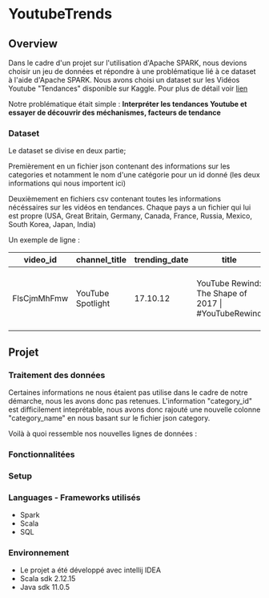 # YoutubeTrends

## Overview

Dans le cadre d'un projet sur l'utilisation d'Apache SPARK,  nous devions choisir un jeu de données et répondre à une problématique lié à ce dataset à l'aide d'Apache SPARK.
Nous avons choisi un dataset sur les Vidéos Youtube "Tendances" disponible sur Kaggle. Pour plus de détail voir [lien](https://www.kaggle.com/datasnaek/youtube-new?select=FRvideos.csv "Dataset Kaggle")

Notre problématique était simple : **Interpréter les tendances Youtube et essayer de découvrir des méchanismes, facteurs de tendance**

### Dataset

Le dataset se divise en deux partie;

Premièrement en un fichier json contenant des informations sur les categories et notamment le nom d'une catégorie pour un id donné (les deux informations qui nous importent ici)

Deuxièmement en fichiers csv contenant toutes les informations nécéssaires sur les vidéos en tendances. Chaque pays a un fichier qui lui est propre (USA, Great Britain, Germany, Canada, France, Russia, Mexico, South Korea, Japan, India)

Un exemple de ligne :

| video_id    | channel_title     | trending_date | title                                               | category_id | publish_time                | tags                                                                                                          | views     | likes   | dislikes | comment_count | thumbnail_link                                 | comments_disabled | ratings_disabled | video_error_or_removed | description                                                                                             |
|-------------|-------------------|---------------|-----------------------------------------------------|-------------|-----------------------------|---------------------------------------------------------------------------------------------------------------|-----------|---------|----------|---------------|------------------------------------------------|-------------------|------------------|------------------------|---------------------------------------------------------------------------------------------------------|
| FlsCjmMhFmw | YouTube Spotlight | 17.10.12      | YouTube Rewind: The Shape of 2017 \| #YouTubeRewind | 24          | 24 2017-12-06T17:58:51.000Z | Rewind"\|"Rewind 2017"\|"youtube rewind 2017"\|"#YouTubeRewind"\|"Rewind 2016"\|"Dan and Phil"\|"Grace Hel... | 100911567 | 2656682 | 1353661  | 682890        | https://i.ytimg.com/vi/FlsCjmMhFmw/default.jpg | False             | False            | False                  | YouTube Rewind 2017. Celebrating the videos, people, music and memes that made 2017. #YouTubeRewind\... |

## Projet

### Traitement des données

Certaines informations ne nous étaient pas utilise dans le cadre de notre démarche, nous les avons donc pas retenues.
L'information "category_id" est difficilement inteprétable, nous avons donc rajouté une nouvelle colonne "category_name" en nous basant sur le fichier json category.

Voilà à quoi ressemble nos nouvelles lignes de données : 

### Fonctionnalitées 


### Setup

### Languages - Frameworks utilisés 

* Spark
* Scala
* SQL

### Environnement 

* Le projet a été développé avec intellij IDEA
* Scala sdk 2.12.15
* Java sdk 11.0.5
